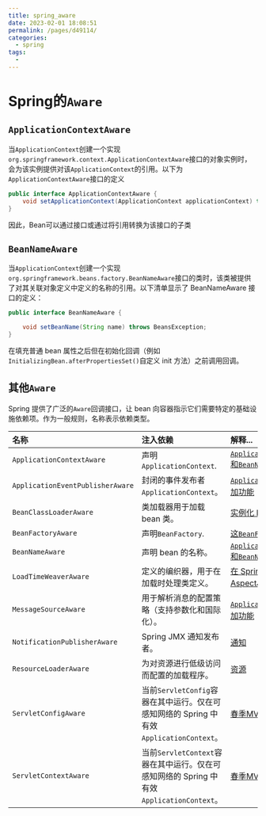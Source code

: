 ```yaml
---
title: spring_aware
date: 2023-02-01 18:08:51
permalink: /pages/d49114/
categories:
  - spring
tags:
  - 
---
```

# Spring的`Aware`

## `ApplicationContextAware`

当`ApplicationContext`创建一个实现 `org.springframework.context.ApplicationContextAware`接口的对象实例时，会为该实例提供对该`ApplicationContext`的引用。以下为`ApplicationContextAware`接口的定义

```java
public interface ApplicationContextAware {
    void setApplicationContext(ApplicationContext applicationContext) throws BeansException;
}
```

因此，Bean可以通过接口或通过将引用转换为该接口的子类



## `BeanNameAware`

当`ApplicationContext`创建一个实现 `org.springframework.beans.factory.BeanNameAware`接口的类时，该类被提供了对其关联对象定义中定义的名称的引用。以下清单显示了 BeanNameAware 接口的定义：

```java
public interface BeanNameAware {

    void setBeanName(String name) throws BeansException;
}
```

在填充普通 bean 属性之后但在初始化回调（例如`InitializingBean.afterPropertiesSet()`自定义 init 方法）之前调用回调。



## 其他`Aware`

Spring 提供了广泛的`Aware`回调接口，让 bean 向容器指示它们需要特定的基础设施依赖项。作为一般规则，名称表示依赖类型。

| 名称                             | 注入依赖                                                     | 解释...                                                      |
| :------------------------------- | :----------------------------------------------------------- | :----------------------------------------------------------- |
| `ApplicationContextAware`        | 声明`ApplicationContext`.                                    | [`ApplicationContextAware`和`BeanNameAware`](https://docs.spring.io/spring-framework/docs/current/reference/html/core.html#beans-factory-aware) |
| `ApplicationEventPublisherAware` | 封闭的事件发布者`ApplicationContext`。                       | [`ApplicationContext`的附加功能](https://docs.spring.io/spring-framework/docs/current/reference/html/core.html#context-introduction) |
| `BeanClassLoaderAware`           | 类加载器用于加载 bean 类。                                   | [实例化 Bean](https://docs.spring.io/spring-framework/docs/current/reference/html/core.html#beans-factory-class) |
| `BeanFactoryAware`               | 声明`BeanFactory`.                                           | [这`BeanFactory`](https://docs.spring.io/spring-framework/docs/current/reference/html/core.html#beans-beanfactory) |
| `BeanNameAware`                  | 声明 bean 的名称。                                           | [`ApplicationContextAware`和`BeanNameAware`](https://docs.spring.io/spring-framework/docs/current/reference/html/core.html#beans-factory-aware) |
| `LoadTimeWeaverAware`            | 定义的编织器，用于在加载时处理类定义。                       | [在 Spring 框架中使用 AspectJ 进行加载时编织](https://docs.spring.io/spring-framework/docs/current/reference/html/core.html#aop-aj-ltw) |
| `MessageSourceAware`             | 用于解析消息的配置策略（支持参数化和国际化）。               | [`ApplicationContext`的附加功能](https://docs.spring.io/spring-framework/docs/current/reference/html/core.html#context-introduction) |
| `NotificationPublisherAware`     | Spring JMX 通知发布者。                                      | [通知](https://docs.spring.io/spring-framework/docs/current/reference/html/integration.html#jmx-notifications) |
| `ResourceLoaderAware`            | 为对资源进行低级访问而配置的加载程序。                       | [资源](https://docs.spring.io/spring-framework/docs/current/reference/html/core.html#resources) |
| `ServletConfigAware`             | 当前`ServletConfig`容器在其中运行。仅在可感知网络的 Spring 中有效 `ApplicationContext`。 | [春季MVC](https://docs.spring.io/spring-framework/docs/current/reference/html/web.html#mvc) |
| `ServletContextAware`            | 当前`ServletContext`容器在其中运行。仅在可感知网络的 Spring 中有效 `ApplicationContext`。 | [春季MVC](https://docs.spring.io/spring-framework/docs/current/reference/html/web.html#mvc) |